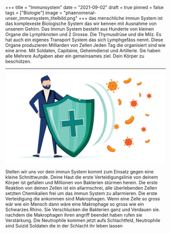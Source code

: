 +++
title = "Immunsystem"
date = "2021-09-02"
draft = true
pinned = false
tags = ["Biologie"]
image = "phaenomenal-unser_immunsystem_titelbild.png"
+++
das menschliche immun System ist das komplexeste Biologische System das wir kennen mit Ausnahme von unserem Gehirn. Das Immun System besteht aus Hunderte von kleinen Organe die Lymphknoten und 2 Grosse. Die Thymusdrüse  und die Milz. Es hat auch ein eigenes Transport System das sich Lymphgefäss nennt. Diese Organe produzieren Milliarden von Zellen Jeden Tag die organisiert sind wie eine arme. Mit Soldaten, Capitaine, Geheimdienst und Artillerie. Sie haben alle Mehrere Aufgaben aber ein gemeinsames ziel. Dein Körper zu beschützen.

- - -

![](immunsystem-2-.jpg)

Stellen wir uns vor dein immun System kommt zum Einsatz gegen eine kleine Schnittwunde. Deine Haut die erste Verteidigungslinie von deinem Körper ist gefallen und Millionen von Bakterien stürmen herein. Die erste Reaktion von deinen Zellen ist ein allarmschrei, alle überlebenden Zellen setzten Chemikalien frei um das immun System zu allarmieren. Die erste Verteidigung die ankommen sind Makrophagen. Wenn eine Zelle so gross wär wie ein Mensch dann wäre eine Makrophage so gross wie ein Schwarzes Rhino. Sie Verschlucken die Bakterien ganz und Verdauen sie. nachdem die Makrophagen ihren angriff beendet haben rufen sie Verstärkung. Die Neutrophile kommen jetzt aufs Schlachtfeld, Neutrophile sind Suizid Soldaten die in der Schlacht ihr leben lassen